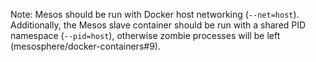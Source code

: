Note:
Mesos should be run with Docker host networking (`--net=host`).
Additionally, the Mesos slave container should be run with a shared PID namespace (`--pid=host`), otherwise zombie processes will be left (mesosphere/docker-containers#9).

